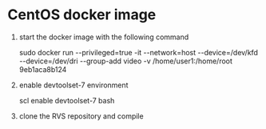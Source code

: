 # CentOS docker image

1. start the docker image with the following command

    sudo docker run --privileged=true -it --network=host --device=/dev/kfd --device=/dev/dri --group-add video -v /home/user1:/home/root 9eb1aca8b124

2. enable devtoolset-7 environment

    scl enable devtoolset-7 bash

3. clone the RVS repository and compile


